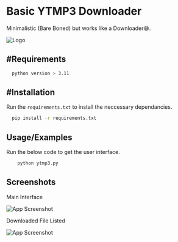 
# Basic YTMP3 Downloader

Minimalistic (Bare Boned) but works like a Downloader😅.


![Logo](https://cdn.icon-icons.com/icons2/1508/PNG/72/allvideodownloader_104443.png)


## #Requirements


```bash
  python version > 3.11
```


## #Installation

Run the `requirements.txt` to install the neccessary dependancies.

```bash
  pip install -r requirements.txt
```
    
## Usage/Examples

Run the below code to get the user interface. 

```python
    python ytmp3.py

```


## Screenshots

Main Interface

![App Screenshot](https://i.ibb.co/pbvkF45/y2mp3-capture.png)

Downloaded File Listed

![App Screenshot](https://i.ibb.co/QDXkjb0/image.png)
